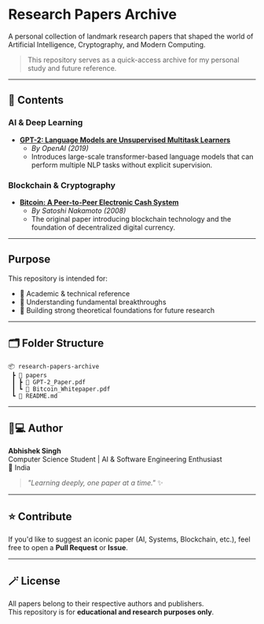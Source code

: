 #  Research Papers Archive

A personal collection of landmark research papers that shaped the world of Artificial Intelligence, Cryptography, and Modern Computing.

>  This repository serves as a quick-access archive for my personal study and future reference.

---

## 📄 Contents

###  AI & Deep Learning
- **[GPT-2: Language Models are Unsupervised Multitask Learners](papers/GPT-2_Paper.pdf)**
  - *By OpenAI (2019)*
  - Introduces large-scale transformer-based language models that can perform multiple NLP tasks without explicit supervision.

###  Blockchain & Cryptography
- **[Bitcoin: A Peer-to-Peer Electronic Cash System](papers/Bitcoin_Whitepaper.pdf)**
  - *By Satoshi Nakamoto (2008)*
  - The original paper introducing blockchain technology and the foundation of decentralized digital currency.

---

## Purpose

This repository is intended for:
- 📖 Academic & technical reference  
- 🧩 Understanding fundamental breakthroughs  
- 🧠 Building strong theoretical foundations for future research  

---

## 🗂️ Folder Structure
```
📦 research-papers-archive
 ┣ 📂 papers
 ┃ ┣ 📄 GPT-2_Paper.pdf
 ┃ ┗ 📄 Bitcoin_Whitepaper.pdf
 ┗ 📄 README.md
```

---

## 🧑💻 Author
**Abhishek Singh**  
Computer Science Student | AI & Software Engineering Enthusiast  
📍 India  

> _"Learning deeply, one paper at a time."_ ✨

---

## ⭐ Contribute
If you'd like to suggest an iconic paper (AI, Systems, Blockchain, etc.), feel free to open a **Pull Request** or **Issue**.

---

## 🪄 License
All papers belong to their respective authors and publishers.  
This repository is for **educational and research purposes only**.

